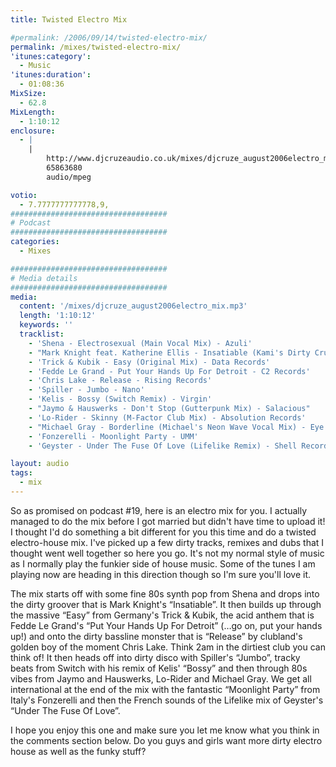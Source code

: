 ```yaml
---
title: Twisted Electro Mix

#permalink: /2006/09/14/twisted-electro-mix/
permalink: /mixes/twisted-electro-mix/
'itunes:category':
  - Music
'itunes:duration':
  - 01:08:36
MixSize:
  - 62.8
MixLength:
  - 1:10:12
enclosure:
  - |
    |
        http://www.djcruzeaudio.co.uk/mixes/djcruze_august2006electro_mix.mp3
        65863680
        audio/mpeg

votio:
  - 7.7777777777778,9,
###################################
# Podcast
###################################
categories:
  - Mixes

###################################
# Media details
###################################
media:
  content: '/mixes/djcruze_august2006electro_mix.mp3'
  length: '1:10:12'
  keywords: ''
  tracklist:
    - 'Shena - Electrosexual (Main Vocal Mix) - Azuli'
    - "Mark Knight feat. Katherine Ellis - Insatiable (Kami's Dirty Crunch - Remix) - Toolroom Records"
    - 'Trick & Kubik - Easy (Original Mix) - Data Records'
    - 'Fedde Le Grand - Put Your Hands Up For Detroit - C2 Records'
    - 'Chris Lake - Release - Rising Records'
    - 'Spiller - Jumbo - Nano'
    - 'Kelis - Bossy (Switch Remix) - Virgin'
    - "Jaymo & Hauswerks - Don't Stop (Gutterpunk Mix) - Salacious"
    - 'Lo-Rider - Skinny (M-Factor Club Mix) - Absolution Records'
    - "Michael Gray - Borderline (Michael's Neon Wave Vocal Mix) - Eye - Industries"
    - 'Fonzerelli - Moonlight Party - UMM'
    - 'Geyster - Under The Fuse Of Love (Lifelike Remix) - Shell Records UK'

layout: audio
tags:
  - mix
---
```


So as promised on podcast #19, here is an electro mix for you. I actually managed to do the mix before I got married but didn't have time to upload it! I thought I'd do something a bit different for you this time and do a twisted electro-house mix. I've picked up a few dirty tracks, remixes and dubs that I thought went well together so here you go. It's not my normal style of music as I normally play the funkier side of house music. Some of the tunes I am playing now are heading in this direction though so I'm sure you'll love it.

The mix starts off with some fine 80s synth pop from Shena and drops into the dirty groover that is Mark Knight's &#8220;Insatiable&#8221;. It then builds up through the massive &#8220;Easy&#8221; from Germany's Trick & Kubik, the acid anthem that is Fedde Le Grand's &#8220;Put Your Hands Up For Detroit&#8221; (&#8230;go on, put your hands up!) and onto the dirty bassline monster that is &#8220;Release&#8221; by clubland's golden boy of the moment Chris Lake. Think 2am in the dirtiest club you can think of! It then heads off into dirty disco with Spiller's &#8220;Jumbo&#8221;, tracky beats from Switch with his remix of Kelis' &#8220;Bossy&#8221; and then through 80s vibes from Jaymo and Hauswerks, Lo-Rider and Michael Gray. We get all international at the end of the mix with the fantastic &#8220;Moonlight Party&#8221; from Italy's Fonzerelli and then the French sounds of the Lifelike mix of Geyster's &#8220;Under The Fuse Of Love&#8221;.

I hope you enjoy this one and make sure you let me know what you think in the comments section below. Do you guys and girls want more dirty electro house as well as the funky stuff?

